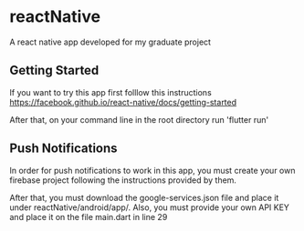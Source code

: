 # reactNative

A react native app developed for my graduate project

## Getting Started
  If you want to try this app first folllow this instructions https://facebook.github.io/react-native/docs/getting-started
  
  After that, on your command line in the root directory run 'flutter run'

## Push Notifications
 In order for push notifications to work in this app, you must create your own firebase project following the instructions provided by them.
 
 After that, you must download the google-services.json file and place it under reactNative/android/app/.
 Also, you must provide your own API KEY and place it on the file main.dart in line 29
